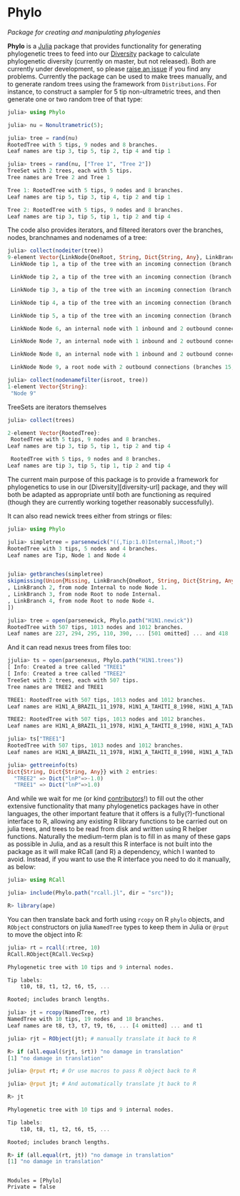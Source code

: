 # Phylo

*Package for creating and manipulating phylogenies*

**Phylo** is a [Julia](http://www.julialang.org) package that provides
 functionality for generating phylogenetic trees to feed into our
 [Diversity](https://github.com/richardreeve/Diversity.jl) package to calculate phylogenetic
 diversity (currently on master,
 but not released). Both are currently under development, so please
 [raise an issue](https://github.com/richardreeve/Phylo.jl/issues) if you find any problems. Currently the
 package can be used to make trees manually, and to generate random
 trees using the framework from `Distributions`. For instance, to construct a sampler for 5 tip non-ultrametric
 trees, and then generate one or two random tree of that type:

```julia
julia> using Phylo

julia> nu = Nonultrametric(5);

julia> tree = rand(nu)
RootedTree with 5 tips, 9 nodes and 8 branches.
Leaf names are tip 3, tip 5, tip 2, tip 4 and tip 1

julia> trees = rand(nu, ["Tree 1", "Tree 2"])
TreeSet with 2 trees, each with 5 tips.
Tree names are Tree 2 and Tree 1

Tree 1: RootedTree with 5 tips, 9 nodes and 8 branches.
Leaf names are tip 5, tip 3, tip 4, tip 2 and tip 1

Tree 2: RootedTree with 5 tips, 9 nodes and 8 branches.
Leaf names are tip 3, tip 5, tip 1, tip 2 and tip 4
```

The code also provides iterators, and filtered iterators over the
branches, nodes, branchnames and nodenames of a tree:

```julia
julia> collect(nodeiter(tree))
9-element Vector{LinkNode{OneRoot, String, Dict{String, Any}, LinkBranch{OneRoot, String, Dict{String, Any}, Float64}}}:
 LinkNode tip 1, a tip of the tree with an incoming connection (branch 16).

 LinkNode tip 2, a tip of the tree with an incoming connection (branch 10).

 LinkNode tip 3, a tip of the tree with an incoming connection (branch 11).

 LinkNode tip 4, a tip of the tree with an incoming connection (branch 14).

 LinkNode tip 5, a tip of the tree with an incoming connection (branch 9).

 LinkNode Node 6, an internal node with 1 inbound and 2 outbound connections (branches 12 and 9, 10)

 LinkNode Node 7, an internal node with 1 inbound and 2 outbound connections (branches 13 and 11, 12)

 LinkNode Node 8, an internal node with 1 inbound and 2 outbound connections (branches 15 and 13, 14)

 LinkNode Node 9, a root node with 2 outbound connections (branches 15, 16)

julia> collect(nodenamefilter(isroot, tree))
1-element Vector{String}:
 "Node 9"
```

TreeSets are iterators themselves

```julia
julia> collect(trees)

2-element Vector{RootedTree}:
 RootedTree with 5 tips, 9 nodes and 8 branches.
Leaf names are tip 3, tip 5, tip 1, tip 2 and tip 4

 RootedTree with 5 tips, 9 nodes and 8 branches.
Leaf names are tip 3, tip 5, tip 1, tip 2 and tip 4
```

The current main purpose of this package is to provide a framework for
phylogenetics to use in our [Diversity][diversity-url] package, and
they will both be adapted as appropriate until both are functioning as
required (though they are currently working together reasonably successfully).

It can also read newick trees either from
strings or files:

```julia
julia> using Phylo

julia> simpletree = parsenewick("((,Tip:1.0)Internal,)Root;")
RootedTree with 3 tips, 5 nodes and 4 branches.
Leaf names are Tip, Node 1 and Node 4


julia> getbranches(simpletree)
skipmissing(Union{Missing, LinkBranch{OneRoot, String, Dict{String, Any}, Float64}}[LinkBranch 1, from node Internal to node Tip (length 1.0).
, LinkBranch 2, from node Internal to node Node 1.
, LinkBranch 3, from node Root to node Internal.
, LinkBranch 4, from node Root to node Node 4.
])

julia> tree = open(parsenewick, Phylo.path("H1N1.newick"))
RootedTree with 507 tips, 1013 nodes and 1012 branches.
Leaf names are 227, 294, 295, 110, 390, ... [501 omitted] ... and 418
```
And it can read nexus trees from files too:

```julia
jjulia> ts = open(parsenexus, Phylo.path("H1N1.trees"))
[ Info: Created a tree called "TREE1"
[ Info: Created a tree called "TREE2"
TreeSet with 2 trees, each with 507 tips.
Tree names are TREE2 and TREE1

TREE1: RootedTree with 507 tips, 1013 nodes and 1012 branches.
Leaf names are H1N1_A_BRAZIL_11_1978, H1N1_A_TAHITI_8_1998, H1N1_A_TAIWAN_1_1986, H1N1_A_BAYERN_7_1995, H1N1_A_ENGLAND_45_1998, ... [501 omitted] ... and H1N1_A_PUERTORICO_8_1934

TREE2: RootedTree with 507 tips, 1013 nodes and 1012 branches.
Leaf names are H1N1_A_BRAZIL_11_1978, H1N1_A_TAHITI_8_1998, H1N1_A_TAIWAN_1_1986, H1N1_A_BAYERN_7_1995, H1N1_A_ENGLAND_45_1998, ... [501 omitted] ... and H1N1_A_PUERTORICO_8_1934

julia> ts["TREE1"]
RootedTree with 507 tips, 1013 nodes and 1012 branches.
Leaf names are H1N1_A_BRAZIL_11_1978, H1N1_A_TAHITI_8_1998, H1N1_A_TAIWAN_1_1986, H1N1_A_BAYERN_7_1995, H1N1_A_ENGLAND_45_1998, ... [501 omitted] ... and H1N1_A_PUERTORICO_8_1934

julia> gettreeinfo(ts)
Dict{String, Dict{String, Any}} with 2 entries:
  "TREE2" => Dict("lnP"=>-1.0)
  "TREE1" => Dict("lnP"=>1.0)
```

And while we wait for me (or kind [contributors](https://github.com/richardreeve/Phylo.jl/pulls)!) to fill out
the other extensive functionality that many phylogenetics packages
have in other languages, the other important feature that it offers is
a fully(?)-functional interface to R, allowing any existing R library
functions to be carried out on julia trees, and trees to be read from
disk and written using R helper functions. Naturally the medium-term
plan is to fill in as many of these gaps as possible in Julia, and as
a result this R interface is not built into the package as it will make
RCall (and R) a dependency, which I wanted to avoid. Instead, if you
want to use the R interface you need to do it manually, as below:

```julia
julia> using RCall

julia> include(Phylo.path("rcall.jl", dir = "src"));

R> library(ape)
```

You can then translate back and forth using `rcopy` on
R `phylo` objects, and `RObject` constructors on julia `NamedTree`
types to keep them in Julia or `@rput` to move the object into R:

```julia
julia> rt = rcall(:rtree, 10)
RCall.RObject{RCall.VecSxp}

Phylogenetic tree with 10 tips and 9 internal nodes.

Tip labels:
	t10, t8, t1, t2, t6, t5, ...

Rooted; includes branch lengths.

julia> jt = rcopy(NamedTree, rt)
NamedTree with 10 tips, 19 nodes and 18 branches.
Leaf names are t8, t3, t7, t9, t6, ... [4 omitted] ... and t1

julia> rjt = RObject(jt); # manually translate it back to R

R> if (all.equal($rjt, $rt)) "no damage in translation"
[1] "no damage in translation"

julia> @rput rt; # Or use macros to pass R object back to R

julia> @rput jt; # And automatically translate jt back to R

R> jt

Phylogenetic tree with 10 tips and 9 internal nodes.

Tip labels:
	t10, t8, t1, t2, t6, t5, ...

Rooted; includes branch lengths.

R> if (all.equal(rt, jt)) "no damage in translation"
[1] "no damage in translation"
```

```@contents
```

```@autodocs
Modules = [Phylo]
Private = false
```

```@index
```
